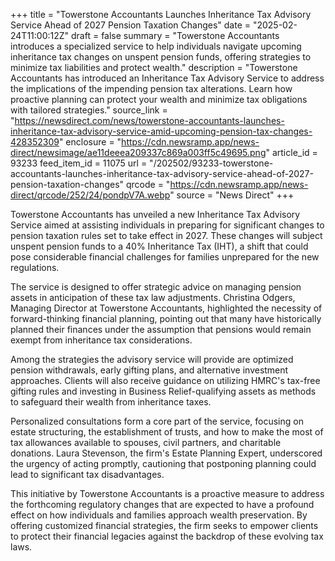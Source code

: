 +++
title = "Towerstone Accountants Launches Inheritance Tax Advisory Service Ahead of 2027 Pension Taxation Changes"
date = "2025-02-24T11:00:12Z"
draft = false
summary = "Towerstone Accountants introduces a specialized service to help individuals navigate upcoming inheritance tax changes on unspent pension funds, offering strategies to minimize tax liabilities and protect wealth."
description = "Towerstone Accountants has introduced an Inheritance Tax Advisory Service to address the implications of the impending pension tax alterations. Learn how proactive planning can protect your wealth and minimize tax obligations with tailored strategies."
source_link = "https://newsdirect.com/news/towerstone-accountants-launches-inheritance-tax-advisory-service-amid-upcoming-pension-tax-changes-428352309"
enclosure = "https://cdn.newsramp.app/news-direct/newsimage/ae11deeea209337c869a003ff5c49695.png"
article_id = 93233
feed_item_id = 11075
url = "/202502/93233-towerstone-accountants-launches-inheritance-tax-advisory-service-ahead-of-2027-pension-taxation-changes"
qrcode = "https://cdn.newsramp.app/news-direct/qrcode/252/24/pondpV7A.webp"
source = "News Direct"
+++

<p>Towerstone Accountants has unveiled a new Inheritance Tax Advisory Service aimed at assisting individuals in preparing for significant changes to pension taxation rules set to take effect in 2027. These changes will subject unspent pension funds to a 40% Inheritance Tax (IHT), a shift that could pose considerable financial challenges for families unprepared for the new regulations.</p><p>The service is designed to offer strategic advice on managing pension assets in anticipation of these tax law adjustments. Christina Odgers, Managing Director at Towerstone Accountants, highlighted the necessity of forward-thinking financial planning, pointing out that many have historically planned their finances under the assumption that pensions would remain exempt from inheritance tax considerations.</p><p>Among the strategies the advisory service will provide are optimized pension withdrawals, early gifting plans, and alternative investment approaches. Clients will also receive guidance on utilizing HMRC's tax-free gifting rules and investing in Business Relief-qualifying assets as methods to safeguard their wealth from inheritance taxes.</p><p>Personalized consultations form a core part of the service, focusing on estate structuring, the establishment of trusts, and how to make the most of tax allowances available to spouses, civil partners, and charitable donations. Laura Stevenson, the firm's Estate Planning Expert, underscored the urgency of acting promptly, cautioning that postponing planning could lead to significant tax disadvantages.</p><p>This initiative by Towerstone Accountants is a proactive measure to address the forthcoming regulatory changes that are expected to have a profound effect on how individuals and families approach wealth preservation. By offering customized financial strategies, the firm seeks to empower clients to protect their financial legacies against the backdrop of these evolving tax laws.</p>